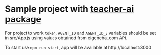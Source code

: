 # Sample project with [teacher-ai package](https://www.npmjs.com/package/teacher-ai?activeTab=readme)

For project to work `token`, `AGENT_ID` and `AGENT_ID_2` variables should be set in src/App.js using values obtained from eigenchat.com API.

To start use `npm run start`, app will be available at http://localhost:3000
